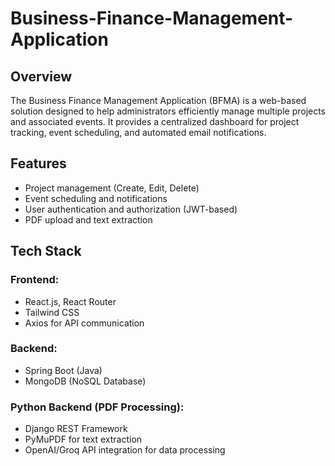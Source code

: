 # Business-Finance-Management-Application

## Overview
The Business Finance Management Application (BFMA) is a web-based solution designed to help administrators efficiently manage multiple projects and associated events. It provides a centralized dashboard for project tracking, event scheduling, and automated email notifications.

## Features
- Project management (Create, Edit, Delete)
- Event scheduling and notifications
- User authentication and authorization (JWT-based)
- PDF upload and text extraction

## Tech Stack
### Frontend:
- React.js, React Router
- Tailwind CSS
- Axios for API communication

### Backend:
- Spring Boot (Java)
- MongoDB (NoSQL Database)

### Python Backend (PDF Processing):
- Django REST Framework
- PyMuPDF for text extraction
- OpenAI/Groq API integration for data processing
